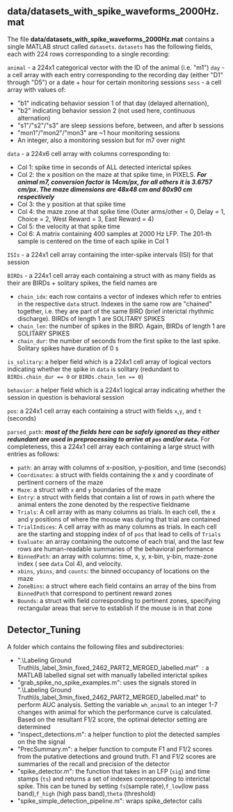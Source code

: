 ## **data/datasets_with_spike_waveforms_2000Hz.mat**

The file **data/datasets_with_spike_waveforms_2000Hz.mat** contains a single MATLAB struct called `datasets`.
`datasets` has the following fields, each with 224 rows corresponding to a single recording:

`animal` - a 224x1 categorical vector with the ID of the animal (i.e. "m1")
`day` - a cell array with each entry corresponding to the recording day (either "D1" through "D5") or a date + hour for certain monitoring sessions
`sess` - a cell array with values of:

* "b1" indicating behavior session 1 of that day (delayed alternation),
* "b2" indicating behavior session 2 (not used here, continuous alternation)
* "s1"/"s2"/"s3" are sleep sessions before, between, and after b sessions
* "mon1"/"mon2"/"mon3" are ~1 hour monitoring sessions
* An integer, also a monitoring session but for m7 over night

`data` - a 224x6 cell array with columns corresponding to:

* Col 1: spike time in seconds of ALL detected interictal spikes
* Col 2: the x position on the maze at that spike time, in PIXELS. ***For animal m7, conversion factor is 14cm/px, for all others it is 3.6757 cm/px. The maze dimensions are 48x48 cm and 80x90 cm respectively***
* Col 3: the y position at that spike time
* Col 4: the maze zone at that spike time (Outer arms/other = 0, Delay = 1, Choice = 2, West Reward = 3, East Reward = 4)
* Col 5: the velocity at that spike time
* Col 6: A matrix containing 400 samples at 2000 Hz LFP. The 201-th sample is centered on the time of each spike in Col 1

`ISIs` - a 224x1 cell array containing the inter-spike intervals (ISI) for that session

`BIRDs` - a 224x1 cell array each containing a struct with as many fields as their are BIRDs + solitary spikes,  the field names are

* `chain_idx`: each row contains a vector of indexes which refer to entries in the respective `data` struct. Indexes in the same row are "chained" together, i.e. they are part of the same BIRD (brief interictal rhythmic discharge). BIRDs of length 1 are SOLITARY SPIKES
* `chain_len`: the number of spikes in the BIRD. Again, BIRDs of length 1 are SOLITARY SPIKES
* `chain_dur`: the number of seconds from the first spike to the last spike. Solitary spikes have duration of 0 s

`is_solitary`: a helper field which is a 224x1 cell array of logical vectors indicating whether the spike in `data` is solitary (redundant to `BIRDs.chain_dur == 0` or `BIRDs.chain_len == 0`)

`behavior`: a helper field which is a 224x1 logical array indicating whether the session in question is behavioral session

`pos`: a 224x1 cell array each containing a struct with fields `x`,`y`, and `t` (seconds)

`parsed_path`: ***most of the fields here can be safely ignored as they either redundant are used in preprocessing to arrive at `pos` and/or `data`.*** For completeness, this a 224x1 cell array each containing a large struct with entries as follows:

* `path`: an array with columns of x-position, y-position, and time (seconds)
* `Coordinates`: a struct with fields containing the x and y coordinate of pertinent corners of the maze
* `Maze`: a struct with `x` and `y` boundaries of the maze
* `Entry`: a struct with fields that contain a list of rows in `path` where the animal enters the zone denoted by the respective fieldname
* `Trials`: A cell array with as many columns as trials. In each cell, the x and y positions of where the mouse was during that trial are contained
* `TrialIndices`: A cell array with as many columns as trials. In each cell are the starting and stopping index of of `pos` that lead to cells of `Trials`
* `Evaluate`: an array containing the outcome of each trial, and the last few rows are human-readable summaries of the behavioral performance
* `BinnedPath`: an array with columns: time, x, y, x-bin, y-bin, maze-zone index ( see `data` Col 4), and velocity.
* `xbins`, `ybins`, and `counts`: the binned occupancy of locations on the maze
* `ZoneBins`: a struct where each field contains an array of the bins from `BinnedPath` that correspond to pertinent reward zones
* `Bounds`: a struct with field corresponding to pertinent zones, specifying rectangular areas that serve to establish if the mouse is in that zone

## Detector\_Tuning

A folder which contains the following files and subdirectories:

* ".\Labeling Ground Truth\ls_label_3min_fixed_2462_PART2_MERGED_labelled.mat"  : a MATLAB labelled signal set with manually labelled interictal spikes
* "grab_spike_no_spike_examples.m": uses the signals stored in ".\Labeling Ground Truth\ls_label_3min_fixed_2462_PART2_MERGED_labelled.mat" to perform AUC analysis. Setting the variable `wh_animal` to an integer 1-7 changes with animal for which the performance curve is calculated. Based on the resultant F1/2 score, the optimal detector setting are determined
* "inspect_detections.m": a helper function to plot the detected samples on the the signal
* "PrecSummary.m": a helper function to compute F1 and F1/2 scores from the putative detections and ground truth. F1 and F1/2 scores are summaries of the recall and precision of the detector
* "spike_detector.m": the function that takes in an LFP (`sig`) and time stamps (`ts`) and returns a set of indexes corresponding to interictal spike. This can be tuned by setting `fs`(sample rate),`f_low`(low pass band),`f_high` (high pass band),`theta` (threshold)
* "spike_simple_detection_pipeline.m": wraps spike_detector calls
